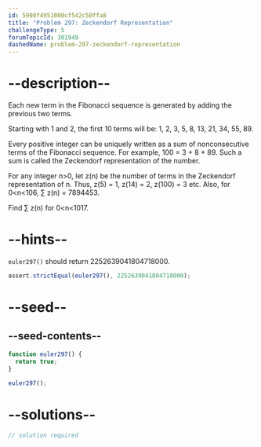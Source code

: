 ```yaml
---
id: 5900f4951000cf542c50ffa8
title: "Problem 297: Zeckendorf Representation"
challengeType: 5
forumTopicId: 301949
dashedName: problem-297-zeckendorf-representation
---
```


# --description--

Each new term in the Fibonacci sequence is generated by adding the previous two terms.

Starting with 1 and 2, the first 10 terms will be: 1, 2, 3, 5, 8, 13, 21, 34, 55, 89.

Every positive integer can be uniquely written as a sum of nonconsecutive terms of the Fibonacci sequence. For example, 100 = 3 + 8 + 89. Such a sum is called the Zeckendorf representation of the number.

For any integer n>0, let z(n) be the number of terms in the Zeckendorf representation of n. Thus, z(5) = 1, z(14) = 2, z(100) = 3 etc. Also, for 0&lt;n&lt;106, ∑ z(n) = 7894453.

Find ∑ z(n) for 0&lt;n&lt;1017.

# --hints--

`euler297()` should return 2252639041804718000.

```js
assert.strictEqual(euler297(), 2252639041804718000);
```

# --seed--

## --seed-contents--

```js
function euler297() {
  return true;
}

euler297();
```

# --solutions--

```js
// solution required
```
